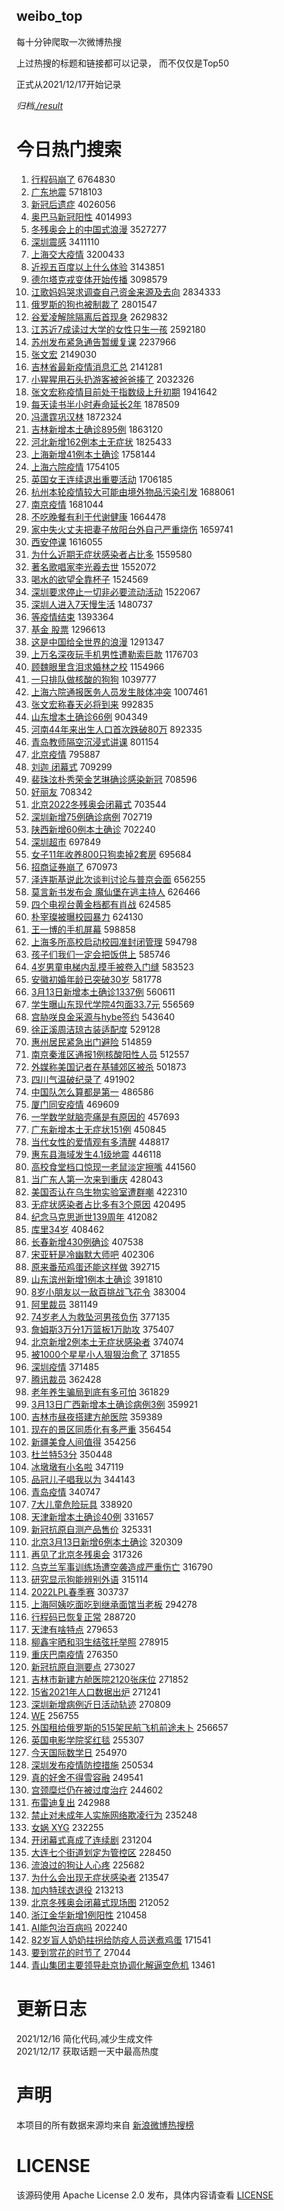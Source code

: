weibo_top  
---
每十分钟爬取一次微博热搜  

上过热搜的标题和链接都可以记录， 而不仅仅是Top50

正式从2021/12/17开始记录  

*归档[./result](./result/)*

# 今日热门搜索  
1. [行程码崩了](https://s.weibo.com//weibo?q=%23%E8%A1%8C%E7%A8%8B%E7%A0%81%E5%B4%A9%E4%BA%86%23&Refer=top) 6764830
2. [广东地震](https://s.weibo.com//weibo?q=%23%E5%B9%BF%E4%B8%9C%E5%9C%B0%E9%9C%87%23&Refer=top) 5718103
3. [新冠后遗症](https://s.weibo.com//weibo?q=%E6%96%B0%E5%86%A0%E5%90%8E%E9%81%97%E7%97%87&Refer=top) 4026056
4. [奥巴马新冠阳性](https://s.weibo.com//weibo?q=%23%E5%A5%A5%E5%B7%B4%E9%A9%AC%E6%96%B0%E5%86%A0%E9%98%B3%E6%80%A7%23&Refer=top) 4014993
5. [冬残奥会上的中国式浪漫](https://s.weibo.com//weibo?q=%23%E5%86%AC%E6%AE%8B%E5%A5%A5%E4%BC%9A%E4%B8%8A%E7%9A%84%E4%B8%AD%E5%9B%BD%E5%BC%8F%E6%B5%AA%E6%BC%AB%23&Refer=top) 3527277
6. [深圳震感](https://s.weibo.com//weibo?q=%23%E6%B7%B1%E5%9C%B3%E9%9C%87%E6%84%9F%23&Refer=top) 3411110
7. [上海交大疫情](https://s.weibo.com//weibo?q=%23%E4%B8%8A%E6%B5%B7%E4%BA%A4%E5%A4%A7%E7%96%AB%E6%83%85%23&Refer=top) 3200433
8. [近视五百度以上什么体验](https://s.weibo.com//weibo?q=%23%E8%BF%91%E8%A7%86%E4%BA%94%E7%99%BE%E5%BA%A6%E4%BB%A5%E4%B8%8A%E4%BB%80%E4%B9%88%E4%BD%93%E9%AA%8C%23&Refer=top) 3143851
9. [德尔塔克戎变体开始传播](https://s.weibo.com//weibo?q=%23%E5%BE%B7%E5%B0%94%E5%A1%94%E5%85%8B%E6%88%8E%E5%8F%98%E4%BD%93%E5%BC%80%E5%A7%8B%E4%BC%A0%E6%92%AD%23&Refer=top) 3098579
10. [江歌妈妈哭求调查自己资金来源及去向](https://s.weibo.com//weibo?q=%23%E6%B1%9F%E6%AD%8C%E5%A6%88%E5%A6%88%E5%93%AD%E6%B1%82%E8%B0%83%E6%9F%A5%E8%87%AA%E5%B7%B1%E8%B5%84%E9%87%91%E6%9D%A5%E6%BA%90%E5%8F%8A%E5%8E%BB%E5%90%91%23&Refer=top) 2834333
11. [俄罗斯的狗也被制裁了](https://s.weibo.com//weibo?q=%23%E4%BF%84%E7%BD%97%E6%96%AF%E7%9A%84%E7%8B%97%E4%B9%9F%E8%A2%AB%E5%88%B6%E8%A3%81%E4%BA%86%23&Refer=top) 2801547
12. [谷爱凌解除隔离后首现身](https://s.weibo.com//weibo?q=%23%E8%B0%B7%E7%88%B1%E5%87%8C%E8%A7%A3%E9%99%A4%E9%9A%94%E7%A6%BB%E5%90%8E%E9%A6%96%E7%8E%B0%E8%BA%AB%23&Refer=top) 2629832
13. [江苏近7成读过大学的女性只生一孩](https://s.weibo.com//weibo?q=%23%E6%B1%9F%E8%8B%8F%E8%BF%917%E6%88%90%E8%AF%BB%E8%BF%87%E5%A4%A7%E5%AD%A6%E7%9A%84%E5%A5%B3%E6%80%A7%E5%8F%AA%E7%94%9F%E4%B8%80%E5%AD%A9%23&Refer=top) 2592180
14. [苏州发布紧急通告暂缓复课](https://s.weibo.com//weibo?q=%23%E8%8B%8F%E5%B7%9E%E5%8F%91%E5%B8%83%E7%B4%A7%E6%80%A5%E9%80%9A%E5%91%8A%E6%9A%82%E7%BC%93%E5%A4%8D%E8%AF%BE%23&Refer=top) 2237966
15. [张文宏](https://s.weibo.com//weibo?q=%E5%BC%A0%E6%96%87%E5%AE%8F&Refer=top) 2149030
16. [吉林省最新疫情消息汇总](https://s.weibo.com//weibo?q=%23%E5%90%89%E6%9E%97%E7%9C%81%E6%9C%80%E6%96%B0%E7%96%AB%E6%83%85%E6%B6%88%E6%81%AF%E6%B1%87%E6%80%BB%23&Refer=top) 2141281
17. [小猩猩用石头扔游客被爸爸揍了](https://s.weibo.com//weibo?q=%23%E5%B0%8F%E7%8C%A9%E7%8C%A9%E7%94%A8%E7%9F%B3%E5%A4%B4%E6%89%94%E6%B8%B8%E5%AE%A2%E8%A2%AB%E7%88%B8%E7%88%B8%E6%8F%8D%E4%BA%86%23&Refer=top) 2032326
18. [张文宏称疫情目前处于指数级上升初期](https://s.weibo.com//weibo?q=%23%E5%BC%A0%E6%96%87%E5%AE%8F%E7%A7%B0%E7%96%AB%E6%83%85%E7%9B%AE%E5%89%8D%E5%A4%84%E4%BA%8E%E6%8C%87%E6%95%B0%E7%BA%A7%E4%B8%8A%E5%8D%87%E5%88%9D%E6%9C%9F%23&Refer=top) 1941642
19. [每天读书半小时寿命延长2年](https://s.weibo.com//weibo?q=%23%E6%AF%8F%E5%A4%A9%E8%AF%BB%E4%B9%A6%E5%8D%8A%E5%B0%8F%E6%97%B6%E5%AF%BF%E5%91%BD%E5%BB%B6%E9%95%BF2%E5%B9%B4%23&Refer=top) 1878509
20. [冯潇霆巩汉林](https://s.weibo.com//weibo?q=%E5%86%AF%E6%BD%87%E9%9C%86%E5%B7%A9%E6%B1%89%E6%9E%97&Refer=top) 1872324
21. [吉林新增本土确诊895例](https://s.weibo.com//weibo?q=%23%E5%90%89%E6%9E%97%E6%96%B0%E5%A2%9E%E6%9C%AC%E5%9C%9F%E7%A1%AE%E8%AF%8A895%E4%BE%8B%23&Refer=top) 1863120
22. [河北新增162例本土无症状](https://s.weibo.com//weibo?q=%23%E6%B2%B3%E5%8C%97%E6%96%B0%E5%A2%9E162%E4%BE%8B%E6%9C%AC%E5%9C%9F%E6%97%A0%E7%97%87%E7%8A%B6%23&Refer=top) 1825433
23. [上海新增41例本土确诊](https://s.weibo.com//weibo?q=%23%E4%B8%8A%E6%B5%B7%E6%96%B0%E5%A2%9E41%E4%BE%8B%E6%9C%AC%E5%9C%9F%E7%A1%AE%E8%AF%8A%23&Refer=top) 1758144
24. [上海六院疫情](https://s.weibo.com//weibo?q=%23%E4%B8%8A%E6%B5%B7%E5%85%AD%E9%99%A2%E7%96%AB%E6%83%85%23&Refer=top) 1754105
25. [英国女王连续退出重要活动](https://s.weibo.com//weibo?q=%23%E8%8B%B1%E5%9B%BD%E5%A5%B3%E7%8E%8B%E8%BF%9E%E7%BB%AD%E9%80%80%E5%87%BA%E9%87%8D%E8%A6%81%E6%B4%BB%E5%8A%A8%23&Refer=top) 1706185
26. [杭州本轮疫情较大可能由境外物品污染引发](https://s.weibo.com//weibo?q=%23%E6%9D%AD%E5%B7%9E%E6%9C%AC%E8%BD%AE%E7%96%AB%E6%83%85%E8%BE%83%E5%A4%A7%E5%8F%AF%E8%83%BD%E7%94%B1%E5%A2%83%E5%A4%96%E7%89%A9%E5%93%81%E6%B1%A1%E6%9F%93%E5%BC%95%E5%8F%91%23&Refer=top) 1688061
27. [南京疫情](https://s.weibo.com//weibo?q=%23%E5%8D%97%E4%BA%AC%E7%96%AB%E6%83%85%23&Refer=top) 1681044
28. [不吃晚餐有利于代谢健康](https://s.weibo.com//weibo?q=%23%E4%B8%8D%E5%90%83%E6%99%9A%E9%A4%90%E6%9C%89%E5%88%A9%E4%BA%8E%E4%BB%A3%E8%B0%A2%E5%81%A5%E5%BA%B7%23&Refer=top) 1664478
29. [家中失火丈夫把妻子放阳台外自己严重烧伤](https://s.weibo.com//weibo?q=%23%E5%AE%B6%E4%B8%AD%E5%A4%B1%E7%81%AB%E4%B8%88%E5%A4%AB%E6%8A%8A%E5%A6%BB%E5%AD%90%E6%94%BE%E9%98%B3%E5%8F%B0%E5%A4%96%E8%87%AA%E5%B7%B1%E4%B8%A5%E9%87%8D%E7%83%A7%E4%BC%A4%23&Refer=top) 1659741
30. [西安停课](https://s.weibo.com//weibo?q=%E8%A5%BF%E5%AE%89%E5%81%9C%E8%AF%BE&Refer=top) 1616055
31. [为什么近期无症状感染者占比多](https://s.weibo.com//weibo?q=%23%E4%B8%BA%E4%BB%80%E4%B9%88%E8%BF%91%E6%9C%9F%E6%97%A0%E7%97%87%E7%8A%B6%E6%84%9F%E6%9F%93%E8%80%85%E5%8D%A0%E6%AF%94%E5%A4%9A%23&Refer=top) 1559580
32. [著名歌唱家李光羲去世](https://s.weibo.com//weibo?q=%23%E8%91%97%E5%90%8D%E6%AD%8C%E5%94%B1%E5%AE%B6%E6%9D%8E%E5%85%89%E7%BE%B2%E5%8E%BB%E4%B8%96%23&Refer=top) 1552072
33. [喝水的欲望全靠杯子](https://s.weibo.com//weibo?q=%23%E5%96%9D%E6%B0%B4%E7%9A%84%E6%AC%B2%E6%9C%9B%E5%85%A8%E9%9D%A0%E6%9D%AF%E5%AD%90%23&Refer=top) 1524569
34. [深圳要求停止一切非必要流动活动](https://s.weibo.com//weibo?q=%23%E6%B7%B1%E5%9C%B3%E8%A6%81%E6%B1%82%E5%81%9C%E6%AD%A2%E4%B8%80%E5%88%87%E9%9D%9E%E5%BF%85%E8%A6%81%E6%B5%81%E5%8A%A8%E6%B4%BB%E5%8A%A8%23&Refer=top) 1522067
35. [深圳人进入7天慢生活](https://s.weibo.com//weibo?q=%23%E6%B7%B1%E5%9C%B3%E4%BA%BA%E8%BF%9B%E5%85%A57%E5%A4%A9%E6%85%A2%E7%94%9F%E6%B4%BB%23&Refer=top) 1480737
36. [等疫情结束](https://s.weibo.com//weibo?q=%23%E7%AD%89%E7%96%AB%E6%83%85%E7%BB%93%E6%9D%9F%23&Refer=top) 1393364
37. [基金 股票](https://s.weibo.com//weibo?q=%E5%9F%BA%E9%87%91%20%E8%82%A1%E7%A5%A8&Refer=top) 1296613
38. [这是中国给全世界的浪漫](https://s.weibo.com//weibo?q=%23%E8%BF%99%E6%98%AF%E4%B8%AD%E5%9B%BD%E7%BB%99%E5%85%A8%E4%B8%96%E7%95%8C%E7%9A%84%E6%B5%AA%E6%BC%AB%23&Refer=top) 1291347
39. [上万名深夜玩手机男性遭勒索巨款](https://s.weibo.com//weibo?q=%23%E4%B8%8A%E4%B8%87%E5%90%8D%E6%B7%B1%E5%A4%9C%E7%8E%A9%E6%89%8B%E6%9C%BA%E7%94%B7%E6%80%A7%E9%81%AD%E5%8B%92%E7%B4%A2%E5%B7%A8%E6%AC%BE%23&Refer=top) 1176703
40. [顾魏眼里含泪求婚林之校](https://s.weibo.com//weibo?q=%23%E9%A1%BE%E9%AD%8F%E7%9C%BC%E9%87%8C%E5%90%AB%E6%B3%AA%E6%B1%82%E5%A9%9A%E6%9E%97%E4%B9%8B%E6%A0%A1%23&Refer=top) 1154966
41. [一只排队做核酸的狗狗](https://s.weibo.com//weibo?q=%23%E4%B8%80%E5%8F%AA%E6%8E%92%E9%98%9F%E5%81%9A%E6%A0%B8%E9%85%B8%E7%9A%84%E7%8B%97%E7%8B%97%23&Refer=top) 1039777
42. [上海六院通报医务人员发生肢体冲突](https://s.weibo.com//weibo?q=%23%E4%B8%8A%E6%B5%B7%E5%85%AD%E9%99%A2%E9%80%9A%E6%8A%A5%E5%8C%BB%E5%8A%A1%E4%BA%BA%E5%91%98%E5%8F%91%E7%94%9F%E8%82%A2%E4%BD%93%E5%86%B2%E7%AA%81%23&Refer=top) 1007461
43. [张文宏称春天必将到来](https://s.weibo.com//weibo?q=%23%E5%BC%A0%E6%96%87%E5%AE%8F%E7%A7%B0%E6%98%A5%E5%A4%A9%E5%BF%85%E5%B0%86%E5%88%B0%E6%9D%A5%23&Refer=top) 992835
44. [山东增本土确诊66例](https://s.weibo.com//weibo?q=%23%E5%B1%B1%E4%B8%9C%E5%A2%9E%E6%9C%AC%E5%9C%9F%E7%A1%AE%E8%AF%8A66%E4%BE%8B%23&Refer=top) 904349
45. [河南44年来出生人口首次跌破80万](https://s.weibo.com//weibo?q=%23%E6%B2%B3%E5%8D%9744%E5%B9%B4%E6%9D%A5%E5%87%BA%E7%94%9F%E4%BA%BA%E5%8F%A3%E9%A6%96%E6%AC%A1%E8%B7%8C%E7%A0%B480%E4%B8%87%23&Refer=top) 892335
46. [青岛教师隔空沉浸式讲课](https://s.weibo.com//weibo?q=%23%E9%9D%92%E5%B2%9B%E6%95%99%E5%B8%88%E9%9A%94%E7%A9%BA%E6%B2%89%E6%B5%B8%E5%BC%8F%E8%AE%B2%E8%AF%BE%23&Refer=top) 801154
47. [北京疫情](https://s.weibo.com//weibo?q=%23%E5%8C%97%E4%BA%AC%E7%96%AB%E6%83%85%23&Refer=top) 795887
48. [刘迦 闭幕式](https://s.weibo.com//weibo?q=%E5%88%98%E8%BF%A6%20%E9%97%AD%E5%B9%95%E5%BC%8F&Refer=top) 709299
49. [裴珠泫朴秀荣金艺琳确诊感染新冠](https://s.weibo.com//weibo?q=%23%E8%A3%B4%E7%8F%A0%E6%B3%AB%E6%9C%B4%E7%A7%80%E8%8D%A3%E9%87%91%E8%89%BA%E7%90%B3%E7%A1%AE%E8%AF%8A%E6%84%9F%E6%9F%93%E6%96%B0%E5%86%A0%23&Refer=top) 708596
50. [好丽友](https://s.weibo.com//weibo?q=%E5%A5%BD%E4%B8%BD%E5%8F%8B&Refer=top) 708342
51. [北京2022冬残奥会闭幕式](https://s.weibo.com//weibo?q=%23%E5%8C%97%E4%BA%AC2022%E5%86%AC%E6%AE%8B%E5%A5%A5%E4%BC%9A%E9%97%AD%E5%B9%95%E5%BC%8F%23&Refer=top) 703544
52. [深圳新增75例确诊病例](https://s.weibo.com//weibo?q=%23%E6%B7%B1%E5%9C%B3%E6%96%B0%E5%A2%9E75%E4%BE%8B%E7%A1%AE%E8%AF%8A%E7%97%85%E4%BE%8B%23&Refer=top) 702719
53. [陕西新增60例本土确诊](https://s.weibo.com//weibo?q=%23%E9%99%95%E8%A5%BF%E6%96%B0%E5%A2%9E60%E4%BE%8B%E6%9C%AC%E5%9C%9F%E7%A1%AE%E8%AF%8A%23&Refer=top) 702240
54. [深圳超市](https://s.weibo.com//weibo?q=%E6%B7%B1%E5%9C%B3%E8%B6%85%E5%B8%82&Refer=top) 697849
55. [女子11年收养800只狗卖掉2套房](https://s.weibo.com//weibo?q=%23%E5%A5%B3%E5%AD%9011%E5%B9%B4%E6%94%B6%E5%85%BB800%E5%8F%AA%E7%8B%97%E5%8D%96%E6%8E%892%E5%A5%97%E6%88%BF%23&Refer=top) 695684
56. [招商证券崩了](https://s.weibo.com//weibo?q=%E6%8B%9B%E5%95%86%E8%AF%81%E5%88%B8%E5%B4%A9%E4%BA%86&Refer=top) 670973
57. [泽连斯基说此次谈判讨论与普京会面](https://s.weibo.com//weibo?q=%23%E6%B3%BD%E8%BF%9E%E6%96%AF%E5%9F%BA%E8%AF%B4%E6%AD%A4%E6%AC%A1%E8%B0%88%E5%88%A4%E8%AE%A8%E8%AE%BA%E4%B8%8E%E6%99%AE%E4%BA%AC%E4%BC%9A%E9%9D%A2%23&Refer=top) 656255
58. [莫言新书发布会 魔仙堡在逃主持人](https://s.weibo.com//weibo?q=%E8%8E%AB%E8%A8%80%E6%96%B0%E4%B9%A6%E5%8F%91%E5%B8%83%E4%BC%9A%20%E9%AD%94%E4%BB%99%E5%A0%A1%E5%9C%A8%E9%80%83%E4%B8%BB%E6%8C%81%E4%BA%BA&Refer=top) 626466
59. [四个电视台黄金档都有肖战](https://s.weibo.com//weibo?q=%23%E5%9B%9B%E4%B8%AA%E7%94%B5%E8%A7%86%E5%8F%B0%E9%BB%84%E9%87%91%E6%A1%A3%E9%83%BD%E6%9C%89%E8%82%96%E6%88%98%23&Refer=top) 624585
60. [朴宰璨被曝校园暴力](https://s.weibo.com//weibo?q=%23%E6%9C%B4%E5%AE%B0%E7%92%A8%E8%A2%AB%E6%9B%9D%E6%A0%A1%E5%9B%AD%E6%9A%B4%E5%8A%9B%23&Refer=top) 624130
61. [王一博的手机屏幕](https://s.weibo.com//weibo?q=%23%E7%8E%8B%E4%B8%80%E5%8D%9A%E7%9A%84%E6%89%8B%E6%9C%BA%E5%B1%8F%E5%B9%95%23&Refer=top) 598858
62. [上海多所高校启动校园准封闭管理](https://s.weibo.com//weibo?q=%23%E4%B8%8A%E6%B5%B7%E5%A4%9A%E6%89%80%E9%AB%98%E6%A0%A1%E5%90%AF%E5%8A%A8%E6%A0%A1%E5%9B%AD%E5%87%86%E5%B0%81%E9%97%AD%E7%AE%A1%E7%90%86%23&Refer=top) 594798
63. [孩子们我们一定会把饭供上](https://s.weibo.com//weibo?q=%23%E5%AD%A9%E5%AD%90%E4%BB%AC%E6%88%91%E4%BB%AC%E4%B8%80%E5%AE%9A%E4%BC%9A%E6%8A%8A%E9%A5%AD%E4%BE%9B%E4%B8%8A%23&Refer=top) 585746
64. [4岁男童电梯内乱摸手被卷入门缝](https://s.weibo.com//weibo?q=%234%E5%B2%81%E7%94%B7%E7%AB%A5%E7%94%B5%E6%A2%AF%E5%86%85%E4%B9%B1%E6%91%B8%E6%89%8B%E8%A2%AB%E5%8D%B7%E5%85%A5%E9%97%A8%E7%BC%9D%23&Refer=top) 583523
65. [安徽初婚年龄已突破30岁](https://s.weibo.com//weibo?q=%23%E5%AE%89%E5%BE%BD%E5%88%9D%E5%A9%9A%E5%B9%B4%E9%BE%84%E5%B7%B2%E7%AA%81%E7%A0%B430%E5%B2%81%23&Refer=top) 581778
66. [3月13日新增本土确诊1337例](https://s.weibo.com//weibo?q=%233%E6%9C%8813%E6%97%A5%E6%96%B0%E5%A2%9E%E6%9C%AC%E5%9C%9F%E7%A1%AE%E8%AF%8A1337%E4%BE%8B%23&Refer=top) 560611
67. [学生曝山东现代学院4包面33.7元](https://s.weibo.com//weibo?q=%23%E5%AD%A6%E7%94%9F%E6%9B%9D%E5%B1%B1%E4%B8%9C%E7%8E%B0%E4%BB%A3%E5%AD%A6%E9%99%A24%E5%8C%85%E9%9D%A233.7%E5%85%83%23&Refer=top) 556569
68. [宫胁咲良金采源与hybe签约](https://s.weibo.com//weibo?q=%23%E5%AE%AB%E8%83%81%E5%92%B2%E8%89%AF%E9%87%91%E9%87%87%E6%BA%90%E4%B8%8Ehybe%E7%AD%BE%E7%BA%A6%23&Refer=top) 543640
69. [徐正溪周洁琼古装适配度](https://s.weibo.com//weibo?q=%23%E5%BE%90%E6%AD%A3%E6%BA%AA%E5%91%A8%E6%B4%81%E7%90%BC%E5%8F%A4%E8%A3%85%E9%80%82%E9%85%8D%E5%BA%A6%23&Refer=top) 529128
70. [惠州居民紧急出门避险](https://s.weibo.com//weibo?q=%23%E6%83%A0%E5%B7%9E%E5%B1%85%E6%B0%91%E7%B4%A7%E6%80%A5%E5%87%BA%E9%97%A8%E9%81%BF%E9%99%A9%23&Refer=top) 514859
71. [南京秦淮区通报1例核酸阳性人员](https://s.weibo.com//weibo?q=%23%E5%8D%97%E4%BA%AC%E7%A7%A6%E6%B7%AE%E5%8C%BA%E9%80%9A%E6%8A%A51%E4%BE%8B%E6%A0%B8%E9%85%B8%E9%98%B3%E6%80%A7%E4%BA%BA%E5%91%98%23&Refer=top) 512557
72. [外媒称美国记者在基辅郊区被杀](https://s.weibo.com//weibo?q=%23%E5%A4%96%E5%AA%92%E7%A7%B0%E7%BE%8E%E5%9B%BD%E8%AE%B0%E8%80%85%E5%9C%A8%E5%9F%BA%E8%BE%85%E9%83%8A%E5%8C%BA%E8%A2%AB%E6%9D%80%23&Refer=top) 501873
73. [四川气温破纪录了](https://s.weibo.com//weibo?q=%23%E5%9B%9B%E5%B7%9D%E6%B0%94%E6%B8%A9%E7%A0%B4%E7%BA%AA%E5%BD%95%E4%BA%86%23&Refer=top) 491902
74. [中国队怎么算都是第一](https://s.weibo.com//weibo?q=%23%E4%B8%AD%E5%9B%BD%E9%98%9F%E6%80%8E%E4%B9%88%E7%AE%97%E9%83%BD%E6%98%AF%E7%AC%AC%E4%B8%80%23&Refer=top) 486586
75. [厦门同安疫情](https://s.weibo.com//weibo?q=%E5%8E%A6%E9%97%A8%E5%90%8C%E5%AE%89%E7%96%AB%E6%83%85&Refer=top) 469609
76. [一学数学就脑壳痛是有原因的](https://s.weibo.com//weibo?q=%23%E4%B8%80%E5%AD%A6%E6%95%B0%E5%AD%A6%E5%B0%B1%E8%84%91%E5%A3%B3%E7%97%9B%E6%98%AF%E6%9C%89%E5%8E%9F%E5%9B%A0%E7%9A%84%23&Refer=top) 457693
77. [广东新增本土无症状151例](https://s.weibo.com//weibo?q=%23%E5%B9%BF%E4%B8%9C%E6%96%B0%E5%A2%9E%E6%9C%AC%E5%9C%9F%E6%97%A0%E7%97%87%E7%8A%B6151%E4%BE%8B%23&Refer=top) 450845
78. [当代女性的爱情观有多清醒](https://s.weibo.com//weibo?q=%23%E5%BD%93%E4%BB%A3%E5%A5%B3%E6%80%A7%E7%9A%84%E7%88%B1%E6%83%85%E8%A7%82%E6%9C%89%E5%A4%9A%E6%B8%85%E9%86%92%23&Refer=top) 448817
79. [惠东县海域发生4.1级地震](https://s.weibo.com//weibo?q=%23%E6%83%A0%E4%B8%9C%E5%8E%BF%E6%B5%B7%E5%9F%9F%E5%8F%91%E7%94%9F4.1%E7%BA%A7%E5%9C%B0%E9%9C%87%23&Refer=top) 446118
80. [高校食堂档口惊现一老鼠淡定擦嘴](https://s.weibo.com//weibo?q=%23%E9%AB%98%E6%A0%A1%E9%A3%9F%E5%A0%82%E6%A1%A3%E5%8F%A3%E6%83%8A%E7%8E%B0%E4%B8%80%E8%80%81%E9%BC%A0%E6%B7%A1%E5%AE%9A%E6%93%A6%E5%98%B4%23&Refer=top) 441560
81. [当广东人第一次来到重庆](https://s.weibo.com//weibo?q=%E5%BD%93%E5%B9%BF%E4%B8%9C%E4%BA%BA%E7%AC%AC%E4%B8%80%E6%AC%A1%E6%9D%A5%E5%88%B0%E9%87%8D%E5%BA%86&Refer=top) 428043
82. [美国否认在乌生物实验室遭群嘲](https://s.weibo.com//weibo?q=%23%E7%BE%8E%E5%9B%BD%E5%90%A6%E8%AE%A4%E5%9C%A8%E4%B9%8C%E7%94%9F%E7%89%A9%E5%AE%9E%E9%AA%8C%E5%AE%A4%E9%81%AD%E7%BE%A4%E5%98%B2%23&Refer=top) 422310
83. [无症状感染者占比多有3个原因](https://s.weibo.com//weibo?q=%23%E6%97%A0%E7%97%87%E7%8A%B6%E6%84%9F%E6%9F%93%E8%80%85%E5%8D%A0%E6%AF%94%E5%A4%9A%E6%9C%893%E4%B8%AA%E5%8E%9F%E5%9B%A0%23&Refer=top) 420495
84. [纪念马克思逝世139周年](https://s.weibo.com//weibo?q=%23%E7%BA%AA%E5%BF%B5%E9%A9%AC%E5%85%8B%E6%80%9D%E9%80%9D%E4%B8%96139%E5%91%A8%E5%B9%B4%23&Refer=top) 412082
85. [库里34岁](https://s.weibo.com//weibo?q=%E5%BA%93%E9%87%8C34%E5%B2%81&Refer=top) 408462
86. [长春新增430例确诊](https://s.weibo.com//weibo?q=%23%E9%95%BF%E6%98%A5%E6%96%B0%E5%A2%9E430%E4%BE%8B%E7%A1%AE%E8%AF%8A%23&Refer=top) 407538
87. [宋亚轩是冷幽默大师吧](https://s.weibo.com//weibo?q=%23%E5%AE%8B%E4%BA%9A%E8%BD%A9%E6%98%AF%E5%86%B7%E5%B9%BD%E9%BB%98%E5%A4%A7%E5%B8%88%E5%90%A7%23&Refer=top) 402306
88. [原来番茄鸡蛋还能这样做](https://s.weibo.com//weibo?q=%23%E5%8E%9F%E6%9D%A5%E7%95%AA%E8%8C%84%E9%B8%A1%E8%9B%8B%E8%BF%98%E8%83%BD%E8%BF%99%E6%A0%B7%E5%81%9A%23&Refer=top) 392715
89. [山东滨州新增1例本土确诊](https://s.weibo.com//weibo?q=%23%E5%B1%B1%E4%B8%9C%E6%BB%A8%E5%B7%9E%E6%96%B0%E5%A2%9E1%E4%BE%8B%E6%9C%AC%E5%9C%9F%E7%A1%AE%E8%AF%8A%23&Refer=top) 391810
90. [8岁小朋友以一敌百挑战飞花令](https://s.weibo.com//weibo?q=%238%E5%B2%81%E5%B0%8F%E6%9C%8B%E5%8F%8B%E4%BB%A5%E4%B8%80%E6%95%8C%E7%99%BE%E6%8C%91%E6%88%98%E9%A3%9E%E8%8A%B1%E4%BB%A4%23&Refer=top) 383004
91. [阿里裁员](https://s.weibo.com//weibo?q=%23%E9%98%BF%E9%87%8C%E8%A3%81%E5%91%98%23&Refer=top) 381149
92. [74岁老人为救坠河男孩负伤](https://s.weibo.com//weibo?q=%2374%E5%B2%81%E8%80%81%E4%BA%BA%E4%B8%BA%E6%95%91%E5%9D%A0%E6%B2%B3%E7%94%B7%E5%AD%A9%E8%B4%9F%E4%BC%A4%23&Refer=top) 377135
93. [詹姆斯3万分1万篮板1万助攻](https://s.weibo.com//weibo?q=%23%E8%A9%B9%E5%A7%86%E6%96%AF3%E4%B8%87%E5%88%861%E4%B8%87%E7%AF%AE%E6%9D%BF1%E4%B8%87%E5%8A%A9%E6%94%BB%23&Refer=top) 375407
94. [北京新增2例本土无症状感染者](https://s.weibo.com//weibo?q=%23%E5%8C%97%E4%BA%AC%E6%96%B0%E5%A2%9E2%E4%BE%8B%E6%9C%AC%E5%9C%9F%E6%97%A0%E7%97%87%E7%8A%B6%E6%84%9F%E6%9F%93%E8%80%85%23&Refer=top) 374074
95. [被1000个星星小人狠狠治愈了](https://s.weibo.com//weibo?q=%23%E8%A2%AB1000%E4%B8%AA%E6%98%9F%E6%98%9F%E5%B0%8F%E4%BA%BA%E7%8B%A0%E7%8B%A0%E6%B2%BB%E6%84%88%E4%BA%86%23&Refer=top) 371855
96. [深圳疫情](https://s.weibo.com//weibo?q=%23%E6%B7%B1%E5%9C%B3%E7%96%AB%E6%83%85%23&Refer=top) 371485
97. [腾讯裁员](https://s.weibo.com//weibo?q=%E8%85%BE%E8%AE%AF%E8%A3%81%E5%91%98&Refer=top) 362428
98. [老年养生骗局到底有多可怕](https://s.weibo.com//weibo?q=%23%E8%80%81%E5%B9%B4%E5%85%BB%E7%94%9F%E9%AA%97%E5%B1%80%E5%88%B0%E5%BA%95%E6%9C%89%E5%A4%9A%E5%8F%AF%E6%80%95%23&Refer=top) 361829
99. [3月13日广西新增本土确诊病例3例](https://s.weibo.com//weibo?q=%233%E6%9C%8813%E6%97%A5%E5%B9%BF%E8%A5%BF%E6%96%B0%E5%A2%9E%E6%9C%AC%E5%9C%9F%E7%A1%AE%E8%AF%8A%E7%97%85%E4%BE%8B3%E4%BE%8B%23&Refer=top) 359921
100. [吉林市昼夜搭建方舱医院](https://s.weibo.com//weibo?q=%23%E5%90%89%E6%9E%97%E5%B8%82%E6%98%BC%E5%A4%9C%E6%90%AD%E5%BB%BA%E6%96%B9%E8%88%B1%E5%8C%BB%E9%99%A2%23&Refer=top) 359389
101. [现在的景区同质化有多严重](https://s.weibo.com//weibo?q=%23%E7%8E%B0%E5%9C%A8%E7%9A%84%E6%99%AF%E5%8C%BA%E5%90%8C%E8%B4%A8%E5%8C%96%E6%9C%89%E5%A4%9A%E4%B8%A5%E9%87%8D%23&Refer=top) 356454
102. [新疆美食人间值得](https://s.weibo.com//weibo?q=%23%E6%96%B0%E7%96%86%E7%BE%8E%E9%A3%9F%E4%BA%BA%E9%97%B4%E5%80%BC%E5%BE%97%23&Refer=top) 354256
103. [杜兰特53分](https://s.weibo.com//weibo?q=%23%E6%9D%9C%E5%85%B0%E7%89%B953%E5%88%86%23&Refer=top) 350448
104. [冰墩墩有小名啦](https://s.weibo.com//weibo?q=%23%E5%86%B0%E5%A2%A9%E5%A2%A9%E6%9C%89%E5%B0%8F%E5%90%8D%E5%95%A6%23&Refer=top) 347119
105. [品冠儿子唱我以为](https://s.weibo.com//weibo?q=%23%E5%93%81%E5%86%A0%E5%84%BF%E5%AD%90%E5%94%B1%E6%88%91%E4%BB%A5%E4%B8%BA%23&Refer=top) 344143
106. [青岛疫情](https://s.weibo.com//weibo?q=%E9%9D%92%E5%B2%9B%E7%96%AB%E6%83%85&Refer=top) 340747
107. [7大儿童危险玩具](https://s.weibo.com//weibo?q=%237%E5%A4%A7%E5%84%BF%E7%AB%A5%E5%8D%B1%E9%99%A9%E7%8E%A9%E5%85%B7%23&Refer=top) 338920
108. [天津新增本土确诊40例](https://s.weibo.com//weibo?q=%23%E5%A4%A9%E6%B4%A5%E6%96%B0%E5%A2%9E%E6%9C%AC%E5%9C%9F%E7%A1%AE%E8%AF%8A40%E4%BE%8B%23&Refer=top) 331657
109. [新冠抗原自测产品售价](https://s.weibo.com//weibo?q=%23%E6%96%B0%E5%86%A0%E6%8A%97%E5%8E%9F%E8%87%AA%E6%B5%8B%E4%BA%A7%E5%93%81%E5%94%AE%E4%BB%B7%23&Refer=top) 325331
110. [北京3月13日新增6例本土确诊](https://s.weibo.com//weibo?q=%23%E5%8C%97%E4%BA%AC3%E6%9C%8813%E6%97%A5%E6%96%B0%E5%A2%9E6%E4%BE%8B%E6%9C%AC%E5%9C%9F%E7%A1%AE%E8%AF%8A%23&Refer=top) 320309
111. [再见了北京冬残奥会](https://s.weibo.com//weibo?q=%23%E5%86%8D%E8%A7%81%E4%BA%86%E5%8C%97%E4%BA%AC%E5%86%AC%E6%AE%8B%E5%A5%A5%E4%BC%9A%23&Refer=top) 317326
112. [乌克兰军事训练场遭空袭造成严重伤亡](https://s.weibo.com//weibo?q=%23%E4%B9%8C%E5%85%8B%E5%85%B0%E5%86%9B%E4%BA%8B%E8%AE%AD%E7%BB%83%E5%9C%BA%E9%81%AD%E7%A9%BA%E8%A2%AD%E9%80%A0%E6%88%90%E4%B8%A5%E9%87%8D%E4%BC%A4%E4%BA%A1%23&Refer=top) 316790
113. [研究显示狗能辨别外语](https://s.weibo.com//weibo?q=%23%E7%A0%94%E7%A9%B6%E6%98%BE%E7%A4%BA%E7%8B%97%E8%83%BD%E8%BE%A8%E5%88%AB%E5%A4%96%E8%AF%AD%23&Refer=top) 315114
114. [2022LPL春季赛](https://s.weibo.com//weibo?q=2022LPL%E6%98%A5%E5%AD%A3%E8%B5%9B&Refer=top) 303737
115. [上海阿姨吃面吃到继承面馆当老板](https://s.weibo.com//weibo?q=%23%E4%B8%8A%E6%B5%B7%E9%98%BF%E5%A7%A8%E5%90%83%E9%9D%A2%E5%90%83%E5%88%B0%E7%BB%A7%E6%89%BF%E9%9D%A2%E9%A6%86%E5%BD%93%E8%80%81%E6%9D%BF%23&Refer=top) 294278
116. [行程码已恢复正常](https://s.weibo.com//weibo?q=%23%E8%A1%8C%E7%A8%8B%E7%A0%81%E5%B7%B2%E6%81%A2%E5%A4%8D%E6%AD%A3%E5%B8%B8%23&Refer=top) 288720
117. [天津有啥特点](https://s.weibo.com//weibo?q=%23%E5%A4%A9%E6%B4%A5%E6%9C%89%E5%95%A5%E7%89%B9%E7%82%B9%23&Refer=top) 279653
118. [柳鑫宇晒和羽生结弦托举照](https://s.weibo.com//weibo?q=%23%E6%9F%B3%E9%91%AB%E5%AE%87%E6%99%92%E5%92%8C%E7%BE%BD%E7%94%9F%E7%BB%93%E5%BC%A6%E6%89%98%E4%B8%BE%E7%85%A7%23&Refer=top) 278915
119. [重庆巴南疫情](https://s.weibo.com//weibo?q=%E9%87%8D%E5%BA%86%E5%B7%B4%E5%8D%97%E7%96%AB%E6%83%85&Refer=top) 276350
120. [新冠抗原自测要点](https://s.weibo.com//weibo?q=%23%E6%96%B0%E5%86%A0%E6%8A%97%E5%8E%9F%E8%87%AA%E6%B5%8B%E8%A6%81%E7%82%B9%23&Refer=top) 273027
121. [吉林市新建方舱医院2120张床位](https://s.weibo.com//weibo?q=%23%E5%90%89%E6%9E%97%E5%B8%82%E6%96%B0%E5%BB%BA%E6%96%B9%E8%88%B1%E5%8C%BB%E9%99%A22120%E5%BC%A0%E5%BA%8A%E4%BD%8D%23&Refer=top) 271852
122. [15省2021年人口数据出炉](https://s.weibo.com//weibo?q=%2315%E7%9C%812021%E5%B9%B4%E4%BA%BA%E5%8F%A3%E6%95%B0%E6%8D%AE%E5%87%BA%E7%82%89%23&Refer=top) 271241
123. [深圳新增病例近日活动轨迹](https://s.weibo.com//weibo?q=%23%E6%B7%B1%E5%9C%B3%E6%96%B0%E5%A2%9E%E7%97%85%E4%BE%8B%E8%BF%91%E6%97%A5%E6%B4%BB%E5%8A%A8%E8%BD%A8%E8%BF%B9%23&Refer=top) 270809
124. [WE](https://s.weibo.com//weibo?q=WE&Refer=top) 256755
125. [外国租给俄罗斯的515架民航飞机前途未卜](https://s.weibo.com//weibo?q=%23%E5%A4%96%E5%9B%BD%E7%A7%9F%E7%BB%99%E4%BF%84%E7%BD%97%E6%96%AF%E7%9A%84515%E6%9E%B6%E6%B0%91%E8%88%AA%E9%A3%9E%E6%9C%BA%E5%89%8D%E9%80%94%E6%9C%AA%E5%8D%9C%23&Refer=top) 256657
126. [英国电影学院奖红毯](https://s.weibo.com//weibo?q=%23%E8%8B%B1%E5%9B%BD%E7%94%B5%E5%BD%B1%E5%AD%A6%E9%99%A2%E5%A5%96%E7%BA%A2%E6%AF%AF%23&Refer=top) 255307
127. [今天国际数学日](https://s.weibo.com//weibo?q=%23%E4%BB%8A%E5%A4%A9%E5%9B%BD%E9%99%85%E6%95%B0%E5%AD%A6%E6%97%A5%23&Refer=top) 254970
128. [深圳发布疫情防控措施](https://s.weibo.com//weibo?q=%23%E6%B7%B1%E5%9C%B3%E5%8F%91%E5%B8%83%E7%96%AB%E6%83%85%E9%98%B2%E6%8E%A7%E6%8E%AA%E6%96%BD%23&Refer=top) 250534
129. [真的好舍不得雪容融](https://s.weibo.com//weibo?q=%23%E7%9C%9F%E7%9A%84%E5%A5%BD%E8%88%8D%E4%B8%8D%E5%BE%97%E9%9B%AA%E5%AE%B9%E8%9E%8D%23&Refer=top) 249541
130. [宫颈糜烂仍在被过度治疗](https://s.weibo.com//weibo?q=%23%E5%AE%AB%E9%A2%88%E7%B3%9C%E7%83%82%E4%BB%8D%E5%9C%A8%E8%A2%AB%E8%BF%87%E5%BA%A6%E6%B2%BB%E7%96%97%23&Refer=top) 244602
131. [布雷迪复出](https://s.weibo.com//weibo?q=%23%E5%B8%83%E9%9B%B7%E8%BF%AA%E5%A4%8D%E5%87%BA%23&Refer=top) 242988
132. [禁止对未成年人实施网络欺凌行为](https://s.weibo.com//weibo?q=%23%E7%A6%81%E6%AD%A2%E5%AF%B9%E6%9C%AA%E6%88%90%E5%B9%B4%E4%BA%BA%E5%AE%9E%E6%96%BD%E7%BD%91%E7%BB%9C%E6%AC%BA%E5%87%8C%E8%A1%8C%E4%B8%BA%23&Refer=top) 235248
133. [女娲 XYG](https://s.weibo.com//weibo?q=%E5%A5%B3%E5%A8%B2%20XYG&Refer=top) 232255
134. [开闭幕式真成了连续剧](https://s.weibo.com//weibo?q=%23%E5%BC%80%E9%97%AD%E5%B9%95%E5%BC%8F%E7%9C%9F%E6%88%90%E4%BA%86%E8%BF%9E%E7%BB%AD%E5%89%A7%23&Refer=top) 231204
135. [大连七个街道划定为管控区](https://s.weibo.com//weibo?q=%23%E5%A4%A7%E8%BF%9E%E4%B8%83%E4%B8%AA%E8%A1%97%E9%81%93%E5%88%92%E5%AE%9A%E4%B8%BA%E7%AE%A1%E6%8E%A7%E5%8C%BA%23&Refer=top) 228450
136. [流浪过的狗让人心疼](https://s.weibo.com//weibo?q=%23%E6%B5%81%E6%B5%AA%E8%BF%87%E7%9A%84%E7%8B%97%E8%AE%A9%E4%BA%BA%E5%BF%83%E7%96%BC%23&Refer=top) 225682
137. [为什么会出现无症状感染者](https://s.weibo.com//weibo?q=%23%E4%B8%BA%E4%BB%80%E4%B9%88%E4%BC%9A%E5%87%BA%E7%8E%B0%E6%97%A0%E7%97%87%E7%8A%B6%E6%84%9F%E6%9F%93%E8%80%85%23&Refer=top) 213547
138. [加内特球衣退役](https://s.weibo.com//weibo?q=%23%E5%8A%A0%E5%86%85%E7%89%B9%E7%90%83%E8%A1%A3%E9%80%80%E5%BD%B9%23&Refer=top) 213213
139. [北京冬残奥会闭幕式现场图](https://s.weibo.com//weibo?q=%23%E5%8C%97%E4%BA%AC%E5%86%AC%E6%AE%8B%E5%A5%A5%E4%BC%9A%E9%97%AD%E5%B9%95%E5%BC%8F%E7%8E%B0%E5%9C%BA%E5%9B%BE%23&Refer=top) 212052
140. [浙江金华新增1例阳性](https://s.weibo.com//weibo?q=%23%E6%B5%99%E6%B1%9F%E9%87%91%E5%8D%8E%E6%96%B0%E5%A2%9E1%E4%BE%8B%E9%98%B3%E6%80%A7%23&Refer=top) 210458
141. [AI能包治百病吗](https://s.weibo.com//weibo?q=%23AI%E8%83%BD%E5%8C%85%E6%B2%BB%E7%99%BE%E7%97%85%E5%90%97%23&Refer=top) 202240
142. [82岁盲人奶奶拄拐给防疫人员送煮鸡蛋](https://s.weibo.com//weibo?q=%2382%E5%B2%81%E7%9B%B2%E4%BA%BA%E5%A5%B6%E5%A5%B6%E6%8B%84%E6%8B%90%E7%BB%99%E9%98%B2%E7%96%AB%E4%BA%BA%E5%91%98%E9%80%81%E7%85%AE%E9%B8%A1%E8%9B%8B%23&Refer=top) 171541
143. [要到赏花的时节了](https://s.weibo.com//weibo?q=%E8%A6%81%E5%88%B0%E8%B5%8F%E8%8A%B1%E7%9A%84%E6%97%B6%E8%8A%82%E4%BA%86&Refer=top) 27044
144. [青山集团主要领导赴京协调化解逼空危机](https://s.weibo.com//weibo?q=%23%E9%9D%92%E5%B1%B1%E9%9B%86%E5%9B%A2%E4%B8%BB%E8%A6%81%E9%A2%86%E5%AF%BC%E8%B5%B4%E4%BA%AC%E5%8D%8F%E8%B0%83%E5%8C%96%E8%A7%A3%E9%80%BC%E7%A9%BA%E5%8D%B1%E6%9C%BA%23&Refer=top) 13461
# 更新日志  
2021/12/16  简化代码,减少生成文件  
2021/12/17  获取话题一天中最高热度
# 声明  
本项目的所有数据来源均来自 [新浪微博热搜榜](https://s.weibo.com/top/summary)  

# LICENSE
该源码使用 Apache License 2.0 发布，具体内容请查看 [LICENSE](./LICENSE)

